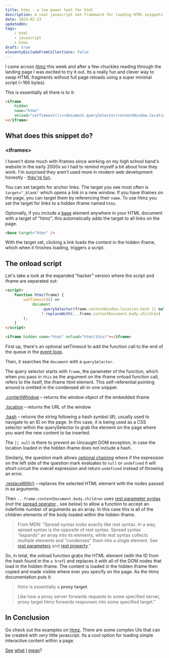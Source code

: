```yaml
---
title: htmz - a low power tool for html
description: A cool javascript not-framework for loading HTML snippets without full page reloads
date: 2024-02-23
updatedOn:
tags:
    - html
    - javascript
    - htmz
draft: true
eleventyExcludeFromCollections: false
---
```


I came across [htmz](https://leanrada.com/htmz/) this week and after a few chuckles reading through the landing page I was excited to try it out. Its a really fun and clever way to swap HTML fragments without full page reloads using a super minimal script (~166 bytes).

This is essentially all there is to it:

```html
<iframe
    hidden
    name="htmz"
    onload="setTimeout(()=>document.querySelector(contentWindow.location.hash||null)?.replaceWith(...contentDocument.body.childNodes))"
></iframe>
```

## What does this snippet do?

### \<iframes>

<p>I haven't done much with iframes since working on my high school band's website in the early 2000s so I had to remind myself a bit about how they work. I'm surprised they aren't used more in modern web development honestly - <a href="https://superlative-pasca-66882e.netlify.app/" target="fun-frame" onclick="document.getElementById('fun-frame').style.display='inline';document.getElementById('hide-fun').style.display='inline'">they're fun</a>.</p>

<iframe name="fun-frame" id="fun-frame" width="100%" style="display:none; height: 15rem"></iframe>

<a href="#hide-fun" id="hide-fun" style="display:none" onclick="document.getElementById('fun-frame').style.display='none';this.style.display='none'">Hide</a>

You can set targets for anchor links. The target you see most often is `target="_blank"` which opens a link in a new window. If you have iframes on the page, you can target them by referencing their `name`. To use htmz you set the target for links to a hidden iframe named `htmz`.

Optionally, if you include a [base](https://developer.mozilla.org/en-US/docs/Web/HTML/Element/base) element anywhere in your HTML document with a target of "htmz", this automatically adds the target to all links on the page.

```html
<base target="htmz" />
```

With the target set, clicking a link loads the content in the hidden iframe, which when it finishes loading, triggers a script.

## The onload script

Let's take a look at the expanded "hacker" version where the script and iframe are separated out:

```html
<script>
    function htmz(frame) {
        setTimeout(() =>
            document
                .querySelector(frame.contentWindow.location.hash || null)
                ?.replaceWith(...frame.contentDocument.body.children)
        );
    }
</script>

<iframe hidden name="htmz" onload="htmz(this)"></iframe>
```

First up, there's an optional setTimeout to add the function call to the end of the queue in the [event loop](https://developer.mozilla.org/en-US/docs/Web/JavaScript/Event_loop).

Then, it searches the `document` with a `querySelector`.

The query selector starts with `frame`, the parameter of the function, which when you pass in `this` as the argument on the iframe onload function call, refers to the itself, the iframe html element. This self-referential pointing around is omitted in the condensed all-in-one snippet.

[.contentWindow](https://developer.mozilla.org/en-US/docs/Web/API/HTMLIFrameElement/contentWindow) – returns the window object of the embedded iframe

[.location](https://developer.mozilla.org/en-US/docs/Web/API/Window/location) – returns the URL of the window

[.hash](https://developer.mozilla.org/en-US/docs/Web/API/URL/hash) – returns the string following a hash symbol (#), usually used to navigate to an ID on the page. In this case, it is being used as a CSS selector within the querySelector to grab the element on the page where you want the new content to be inserted.

The `|| null` is there to prevent an Uncaught DOM exception, in case the location loaded in the hidden iframe does not include a hash.

Similarly, the question mark allows [optional chaining](https://developer.mozilla.org/en-US/docs/Web/JavaScript/Reference/Operators/Optional_chaining) where if the expression on the left side of the question mark evaluates to `null` or `undefined` it will short-circuit the overall expression and return `undefined` instead of throwing an error.

[.replaceWith()](https://developer.mozilla.org/en-US/docs/Web/API/Element/replaceWith) – replaces the selected HTML element with the nodes passed in as arguments.

Then `...frame.contentDocument.body.children` uses [rest parameter syntax](https://developer.mozilla.org/en-US/docs/Web/JavaScript/Reference/Functions/rest_parameters) (_not_ the [spread operator](https://developer.mozilla.org/en-US/docs/Web/JavaScript/Reference/Operators/Spread_syntax) , see below) to allow a function to accept an indefinite number of arguments as an array. In this case this is all of the children elements of the body loaded within the hidden iframe.

> From MDN: "Spread syntax looks exactly like rest syntax. In a way, spread syntax is the opposite of rest syntax. Spread syntax "expands" an array into its elements, while rest syntax collects multiple elements and "condenses" them into a single element. See [rest parameters](https://developer.mozilla.org/en-US/docs/Web/JavaScript/Reference/Functions/rest_parameters) and [rest property](https://developer.mozilla.org/en-US/docs/Web/JavaScript/Reference/Operators/Destructuring_assignment#rest_property)."

So, in total, the onload function grabs the HTML element (with the ID from the hash found in the `a href`) and replaces it with all of the DOM nodes that load in the hidden iframe. The content is loaded in the hidden iframe then copied and made visible where ever you specify on the page. As the htmz documentation puts it:

> htmz is essentially a **proxy target**.
>
> Like how a proxy server forwards requests to some specified server, proxy target htmz forwards responses into some specified target."

## In Conclusion

Go check out the examples on [htmz](https://leanrada.com/htmz/). There are some complex UIs that can be created with _very_ little javascript. Its a cool option for loading simple interactive content within a page.

<a href="./see/index.html#load-cow" target="htmz">See</a>
<a href="./what/index.html#load-cow" target="htmz">what</a>
<a href="./I/index.html#load-cow" target="htmz">I</a>
<a href="./mean/index.html#load-cow" target="htmz">mean</a>?

<div id="load-cow"></div>

<!-- My next post will be about using this technique in a real world scenario – selectively loading an image gallery. _Spoiler: there were some unexpected complexities!_ -->

<iframe hidden style="display:none" name=htmz onload="setTimeout(()=>document.querySelector(contentWindow.location.hash||null)?.replaceWith(...contentDocument.body.childNodes))"></iframe>

